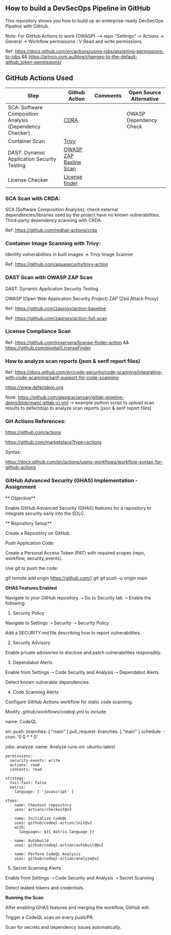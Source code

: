 ## How to build a DevSecOps Pipeline in GitHub
This repository shows you how to build up an enterprise-ready DevSecOps Pipeline with GitHub. 

Note: For GitHub Actions to work (OWASP) --> repo "Settings" -> Actions -> General -> Workflow permissions : V Read and write permissions.

Ref: https://docs.github.com/en/actions/using-jobs/assigning-permissions-to-jobs && https://arinco.com.au/blog/changes-to-the-default-github_token-permissions/

## GitHub Actions Used 

| Step                                                    | Github Action                                                                            | Comments | Open Source Alternative                             |
| ------------------------------------------------------- | ---------------------------------------------------------------------------------------- | -------- | --------------------------------------------------- |
| SCA: Software Composition Analysis (Dependency Checker) | [CDRA](https://github.com/redhat-actions/crda)                                           |          | OWASP Dependency Check                              |
| Container Scan                                          | [Trivy](https://github.com/marketplace/actions/aqua-security-trivy)                      |          |                                                     |
| DAST: Dynamic Application Security Testing              | [OWASP ZAP Basline Scan](https://github.com/marketplace/actions/owasp-zap-baseline-scan) |          |                                                     |
| License Checker                                         | [License finder](https://github.com/marketplace/actions/license-finder-scan)             |          |                                                     |


### SCA Scan with CRDA:
SCA (Software Composition Analysis): check external dependencies/libraries used by the project have no known vulnerabilities. Third-party dependency scanning with CRDA.

Ref: https://github.com/redhat-actions/crda

### Container Image Scanning with Trivy:
Identify vulnerabilities in built images -> Trivy Image Scanner

Ref: https://github.com/aquasecurity/trivy-action

### DAST Scan with OWASP ZAP Scan 
DAST: Dynamic Application Security Testing

OWASP (Open Web Application Security Project) ZAP (Zed Attack Proxy)

Ref: https://github.com/zaproxy/action-baseline

Ref: https://github.com/zaproxy/action-full-scan

### License Compliance Scan

Ref: https://github.com/jmservera/license-finder-action && https://github.com/pivotal/LicenseFinder

### How to analyze scan reports (json & serif report files)

Ref: 
https://docs.github.com/en/code-security/code-scanning/integrating-with-code-scanning/sarif-support-for-code-scanning

https://www.defectdojo.org

Note: https://github.com/alexgracianoarj/gitlab-pipeline-demo/blob/main/.gitlab-ci.yml -> example python script to upload scan results to defectdojo to analyze scan reports (json & serif report files)

### GH Actions References: 

https://github.com/actions

https://github.com/marketplace?type=actions

Syntax: 

https://docs.github.com/en/actions/using-workflows/workflow-syntax-for-github-actions

### GitHub Advanced Security (GHAS) Implementation - Assignment

** Objective**

Enable GitHub Advanced Security (GHAS) features for a repository to integrate security early into the SDLC.

** Repository Setup**

Create a Repository on GitHub.

Push Application Code:

Create a Personal Access Token (PAT) with required scopes (repo, workflow, security_events).

Use git to push the code:

git remote add origin https://github.com/<username>/<repo>.git
git push -u origin main

**GHAS Features Enabled**

Navigate to your GitHub repository ➝ Go to Security tab ➝ Enable the following:

1. Security Policy

Navigate to Settings ➝ Security ➝ Security Policy

Add a SECURITY.md file describing how to report vulnerabilities.

2. Security Advisory

Enable private advisories to disclose and patch vulnerabilities responsibly.

3. Dependabot Alerts

Enable from Settings ➝ Code Security and Analysis ➝ Dependabot Alerts

Detect known vulnerable dependencies.

4. Code Scanning Alerts

Configure GitHub Actions workflow for static code scanning.

Modify .github/workflows/codeql.yml to include:

name: CodeQL

on:
  push:
    branches: [ "main" ]
  pull_request:
    branches: [ "main" ]
  schedule:
    - cron: '0 0 * * 0'

jobs:
  analyze:
    name: Analyze
    runs-on: ubuntu-latest

    permissions:
      security-events: write
      actions: read
      contents: read

    strategy:
      fail-fast: false
      matrix:
        language: [ 'javascript' ]

    steps:
      - name: Checkout repository
        uses: actions/checkout@v3

      - name: Initialize CodeQL
        uses: github/codeql-action/init@v2
        with:
          languages: ${{ matrix.language }}

      - name: Autobuild
        uses: github/codeql-action/autobuild@v2

      - name: Perform CodeQL Analysis
        uses: github/codeql-action/analyze@v2

5. Secret Scanning Alerts

Enable from Settings ➝ Code Security and Analysis ➝ Secret Scanning

Detect leaked tokens and credentials.

**Running the Scan**

After enabling GHAS features and merging the workflow, GitHub will:

Trigger a CodeQL scan on every push/PR.

Scan for secrets and dependency issues automatically.


